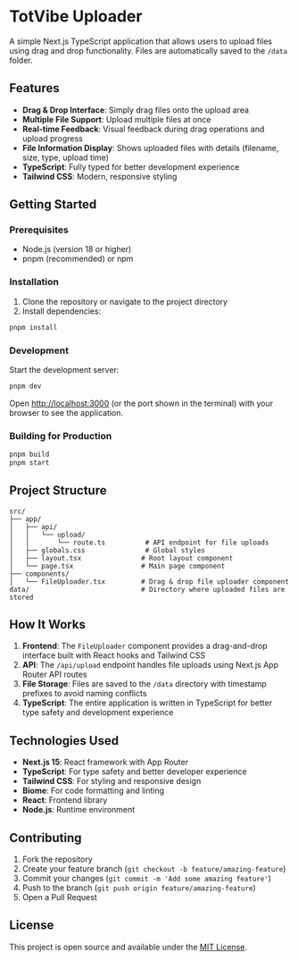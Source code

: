 # TotVibe Uploader

A simple Next.js TypeScript application that allows users to upload files using drag and drop
functionality. Files are automatically saved to the `/data` folder.

## Features

- **Drag & Drop Interface**: Simply drag files onto the upload area
- **Multiple File Support**: Upload multiple files at once
- **Real-time Feedback**: Visual feedback during drag operations and upload progress
- **File Information Display**: Shows uploaded files with details (filename, size, type, upload
  time)
- **TypeScript**: Fully typed for better development experience
- **Tailwind CSS**: Modern, responsive styling

## Getting Started

### Prerequisites

- Node.js (version 18 or higher)
- pnpm (recommended) or npm

### Installation

1. Clone the repository or navigate to the project directory
2. Install dependencies:

```bash
pnpm install
```

### Development

Start the development server:

```bash
pnpm dev
```

Open [http://localhost:3000](http://localhost:3000) (or the port shown in the terminal) with your
browser to see the application.

### Building for Production

```bash
pnpm build
pnpm start
```

## Project Structure

```
src/
├── app/
│   ├── api/
│   │   └── upload/
│   │       └── route.ts          # API endpoint for file uploads
│   ├── globals.css               # Global styles
│   ├── layout.tsx               # Root layout component
│   └── page.tsx                 # Main page component
├── components/
│   └── FileUploader.tsx         # Drag & drop file uploader component
data/                            # Directory where uploaded files are stored
```

## How It Works

1. **Frontend**: The `FileUploader` component provides a drag-and-drop interface built with React
   hooks and Tailwind CSS
2. **API**: The `/api/upload` endpoint handles file uploads using Next.js App Router API routes
3. **File Storage**: Files are saved to the `/data` directory with timestamp prefixes to avoid
   naming conflicts
4. **TypeScript**: The entire application is written in TypeScript for better type safety and
   development experience

## Technologies Used

- **Next.js 15**: React framework with App Router
- **TypeScript**: For type safety and better developer experience
- **Tailwind CSS**: For styling and responsive design
- **Biome**: For code formatting and linting
- **React**: Frontend library
- **Node.js**: Runtime environment

## Contributing

1. Fork the repository
2. Create your feature branch (`git checkout -b feature/amazing-feature`)
3. Commit your changes (`git commit -m 'Add some amazing feature'`)
4. Push to the branch (`git push origin feature/amazing-feature`)
5. Open a Pull Request

## License

This project is open source and available under the [MIT License](LICENSE).
